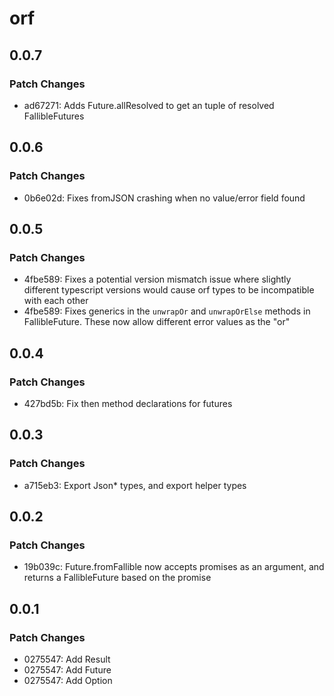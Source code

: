 # orf

## 0.0.7

### Patch Changes

- ad67271: Adds Future.allResolved to get an tuple of resolved FallibleFutures

## 0.0.6

### Patch Changes

- 0b6e02d: Fixes fromJSON crashing when no value/error field found

## 0.0.5

### Patch Changes

- 4fbe589: Fixes a potential version mismatch issue where slightly different typescript versions would cause orf types to be incompatible with each other
- 4fbe589: Fixes generics in the `unwrapOr` and `unwrapOrElse` methods in FallibleFuture. These now allow different error values as the "or"

## 0.0.4

### Patch Changes

- 427bd5b: Fix then method declarations for futures

## 0.0.3

### Patch Changes

- a715eb3: Export Json\* types, and export helper types

## 0.0.2

### Patch Changes

- 19b039c: Future.fromFallible now accepts promises as an argument, and returns a FallibleFuture based on the promise

## 0.0.1

### Patch Changes

- 0275547: Add Result
- 0275547: Add Future
- 0275547: Add Option

